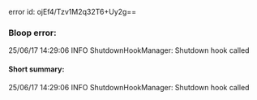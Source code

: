 error id: ojEf4/Tzv1M2q32T6+Uy2g==
### Bloop error:

25/06/17 14:29:06 INFO ShutdownHookManager: Shutdown hook called
#### Short summary: 

25/06/17 14:29:06 INFO ShutdownHookManager: Shutdown hook called
